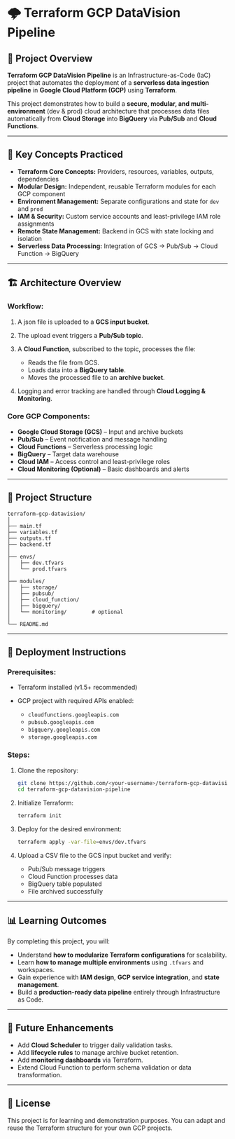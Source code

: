 # 🌩️ Terraform GCP DataVision Pipeline

## 📘 Project Overview

**Terraform GCP DataVision Pipeline** is an Infrastructure-as-Code (IaC) project that automates the deployment of a **serverless data ingestion pipeline** in **Google Cloud Platform (GCP)** using **Terraform**.

This project demonstrates how to build a **secure, modular, and multi-environment** (dev & prod) cloud architecture that processes data files automatically from **Cloud Storage** into **BigQuery** via **Pub/Sub** and **Cloud Functions**.

---

## 🧠 Key Concepts Practiced

* **Terraform Core Concepts:** Providers, resources, variables, outputs, dependencies
* **Modular Design:** Independent, reusable Terraform modules for each GCP component
* **Environment Management:** Separate configurations and state for `dev` and `prod`
* **IAM & Security:** Custom service accounts and least-privilege IAM role assignments
* **Remote State Management:** Backend in GCS with state locking and isolation
* **Serverless Data Processing:** Integration of GCS → Pub/Sub → Cloud Function → BigQuery

---

## 🏗️ Architecture Overview

### Workflow:

1. A json file is uploaded to a **GCS input bucket**.
2. The upload event triggers a **Pub/Sub topic**.
3. A **Cloud Function**, subscribed to the topic, processes the file:

   * Reads the file from GCS.
   * Loads data into a **BigQuery table**.
   * Moves the processed file to an **archive bucket**.
4. Logging and error tracking are handled through **Cloud Logging & Monitoring**.

### Core GCP Components:

* **Google Cloud Storage (GCS)** – Input and archive buckets
* **Pub/Sub** – Event notification and message handling
* **Cloud Functions** – Serverless processing logic
* **BigQuery** – Target data warehouse
* **Cloud IAM** – Access control and least-privilege roles
* **Cloud Monitoring (Optional)** – Basic dashboards and alerts

---

## 🧩 Project Structure

```
terraform-gcp-datavision/
│
├── main.tf
├── variables.tf
├── outputs.tf
├── backend.tf
│
├── envs/
│   ├── dev.tfvars
│   └── prod.tfvars
│
├── modules/
│   ├── storage/
│   ├── pubsub/
│   ├── cloud_function/
│   ├── bigquery/
│   └── monitoring/        # optional
│
└── README.md
```

---

## 🚀 Deployment Instructions

### Prerequisites:

* Terraform installed (v1.5+ recommended)
* GCP project with required APIs enabled:

  * `cloudfunctions.googleapis.com`
  * `pubsub.googleapis.com`
  * `bigquery.googleapis.com`
  * `storage.googleapis.com`

### Steps:

1. Clone the repository:

   ```bash
   git clone https://github.com/<your-username>/terraform-gcp-datavision-pipeline.git
   cd terraform-gcp-datavision-pipeline
   ```
2. Initialize Terraform:

   ```bash
   terraform init
   ```
3. Deploy for the desired environment:

   ```bash
   terraform apply -var-file=envs/dev.tfvars
   ```
4. Upload a CSV file to the GCS input bucket and verify:

   * Pub/Sub message triggers
   * Cloud Function processes data
   * BigQuery table populated
   * File archived successfully

---

## 📊 Learning Outcomes

By completing this project, you will:

* Understand **how to modularize Terraform configurations** for scalability.
* Learn **how to manage multiple environments** using `.tfvars` and workspaces.
* Gain experience with **IAM design**, **GCP service integration**, and **state management**.
* Build a **production-ready data pipeline** entirely through Infrastructure as Code.

---

## 🌟 Future Enhancements

* Add **Cloud Scheduler** to trigger daily validation tasks.
* Add **lifecycle rules** to manage archive bucket retention.
* Add **monitoring dashboards** via Terraform.
* Extend Cloud Function to perform schema validation or data transformation.

---

## 🧾 License

This project is for learning and demonstration purposes. You can adapt and reuse the Terraform structure for your own GCP projects.
